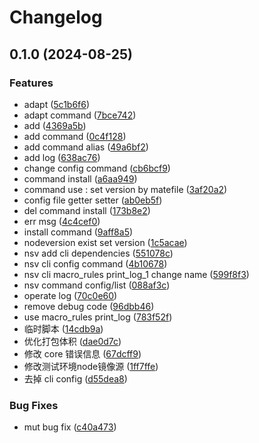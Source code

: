 # Changelog

## 0.1.0 (2024-08-25)


### Features

* adapt ([5c1b6f6](https://github.com/jshub-top/nsv/commit/5c1b6f6f8d7db807722f69e2eb908b8fcd3db6ba))
* adapt command ([7bce742](https://github.com/jshub-top/nsv/commit/7bce7421c87a5be46137cd80834f0529bdb4af8b))
* add ([4369a5b](https://github.com/jshub-top/nsv/commit/4369a5b98573de46162f836bd202d7ee29e0db92))
* add command ([0c4f128](https://github.com/jshub-top/nsv/commit/0c4f128c5c1fb455c671359230882d205fa9ff70))
* add command alias ([49a6bf2](https://github.com/jshub-top/nsv/commit/49a6bf26764791b0dd2955695f488dbbc70f0e3b))
* add log ([638ac76](https://github.com/jshub-top/nsv/commit/638ac761e131fc5993d084c1f30e65f051b2036f))
* change config  command ([cb6bcf9](https://github.com/jshub-top/nsv/commit/cb6bcf905f99d515bbdb0001005690384bf1a3e9))
* command install ([a6aa949](https://github.com/jshub-top/nsv/commit/a6aa9495790e6046ff31019889059d9d5ad3e8bd))
* command use : set version by matefile ([3af20a2](https://github.com/jshub-top/nsv/commit/3af20a28a9c8706cdc20a418e7038be33827e7dd))
* config file getter setter ([ab0eb5f](https://github.com/jshub-top/nsv/commit/ab0eb5fba3c5dfca763caaf543110a7c59b80347))
* del command install ([173b8e2](https://github.com/jshub-top/nsv/commit/173b8e20c87b3f64afaf63e3894d6e6326405f2f))
* err msg ([4c4cef0](https://github.com/jshub-top/nsv/commit/4c4cef02433868a51ec3e76c7ff58505faa3ad0a))
* install command ([9aff8a5](https://github.com/jshub-top/nsv/commit/9aff8a51bfc12f32c6b40f7e022e714de09f87a7))
* nodeversion exist set version ([1c5acae](https://github.com/jshub-top/nsv/commit/1c5acae197dc5df6f66fda2361f8497b5275697e))
* nsv add cli dependencies ([551078c](https://github.com/jshub-top/nsv/commit/551078c4b6f1665d1f1429a3f7bb21c9e90e552c))
* nsv cli config command ([4b10678](https://github.com/jshub-top/nsv/commit/4b1067805a75d14d27156e4e2de9f0553a0f47ad))
* nsv cli macro_rules print_log_1 change name ([599f8f3](https://github.com/jshub-top/nsv/commit/599f8f30c047ad372541aa51b660fa8a7eaab12e))
* nsv command config/list ([088af3c](https://github.com/jshub-top/nsv/commit/088af3ca1c5968878e4ba868f7701f2a9276ff55))
* operate log ([70c0e60](https://github.com/jshub-top/nsv/commit/70c0e60e9934fa90dbac08b3d3b146bea3490faf))
* remove debug code ([96dbb46](https://github.com/jshub-top/nsv/commit/96dbb46dd946def7fd33e6a0fbb5d1c0e63639f5))
* use macro_rules print_log ([783f52f](https://github.com/jshub-top/nsv/commit/783f52f14bbc9258b2ee6f85368b4d29f71013dc))
* 临时脚本 ([14cdb9a](https://github.com/jshub-top/nsv/commit/14cdb9a1bd3f5258e20646e05cef3a154b9a0bfd))
* 优化打包体积 ([dae0d7c](https://github.com/jshub-top/nsv/commit/dae0d7cb92d8223c63b483ba7d4f0901f2fd14ac))
* 修改 core 错误信息 ([67dcff9](https://github.com/jshub-top/nsv/commit/67dcff9f8cc48c790566d3c9e08b3c3c84cbc9a4))
* 修改测试环境node镜像源 ([1ff7ffe](https://github.com/jshub-top/nsv/commit/1ff7ffe0bb4dae549141205ba6bf60142344745e))
* 去掉 cli config ([d55dea8](https://github.com/jshub-top/nsv/commit/d55dea87c495557023f296cf88513dc4c823cb6c))


### Bug Fixes

* mut bug fix ([c40a473](https://github.com/jshub-top/nsv/commit/c40a47301618e7f27a9720a02adcc0beff2d0bcf))

